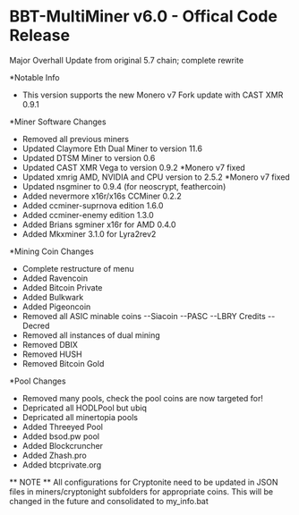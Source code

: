 # BBT-MultiMiner v6.0 - Offical Code Release 

Major Overhall Update from original 5.7 chain; complete rewrite

*Notable Info
- This version supports the new Monero v7 Fork update with CAST XMR 0.9.1

*Miner Software Changes
- Removed all previous miners
- Updated Claymore Eth Dual Miner to version 11.6
- Updated DTSM Miner to version 0.6
- Updated CAST XMR Vega to version 0.9.2 *Monero v7 fixed
- Updated xmrig AMD, NVIDIA and CPU version to 2.5.2 *Monero v7 fixed
- Updated nsgminer to 0.9.4 (for neoscrypt, feathercoin)
- Added nevermore x16r/x16s CCMiner 0.2.2 
- Added ccminer-suprnova edition 1.6.0
- Added ccminer-enemy edition 1.3.0
- Added Brians sgminer x16r for AMD 0.4.0
- Added Mkxminer 3.1.0 for Lyra2rev2

*Mining Coin Changes
- Complete restructure of menu
- Added Ravencoin
- Added Bitcoin Private
- Added Bulkwark
- Added Pigeoncoin
- Removed all ASIC minable coins
  --Siacoin
  --PASC
  --LBRY Credits
  --Decred
- Removed all instances of dual mining
- Removed DBIX
- Removed HUSH
- Removed Bitcoin Gold

*Pool Changes
- Removed many pools, check the pool coins are now targeted for!
- Depricated all HODLPool but ubiq
- Depricated all minertopia pools
- Added Threeyed Pool
- Added bsod.pw pool
- Added Blockcruncher
- Added Zhash.pro
- Added btcprivate.org

** NOTE **
All configurations for Cryptonite need to be updated in JSON files in miners/cryptonight subfolders for appropriate coins. This will be changed in the future and consolidated to my_info.bat
